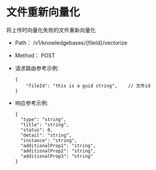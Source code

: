 # 文件重新向量化

将上传时向量化失败的文件重新向量化

- Path： /v1/knowledgebases/{fileId}/vectorize

- Method： POST

- 请求路由参考示例:

  ```
  {
      "fileId": "this is a guid string",    // 文件id 
  } 
  ```

- 响应参考示例:

  ```
  {
    "type": "string",
    "title": "string",
    "status": 0, 
    "detail": "string",
    "instance": "string",
    "additionalProp1": "string",
    "additionalProp2": "string",
    "additionalProp3": "string"
  }
  ```
